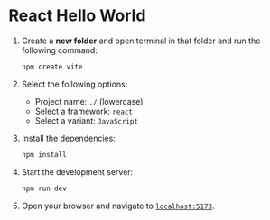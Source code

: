 # React Hello World

1. Create a **new folder** and open terminal in that folder and run the following command:

   ```bash
   npm create vite
   ```

1. Select the following options:

   - Project name: `./` (lowercase)
   - Select a framework: `react`
   - Select a variant: `JavaScript`

1. Install the dependencies:

   ```bash
   npm install
   ```

1. Start the development server:

   ```bash
   npm run dev
   ```

1. Open your browser and navigate to [`localhost:5173`](http://localhost:5173/).

<!--
```bash
npm create vite folder-name --template react
``` -->
